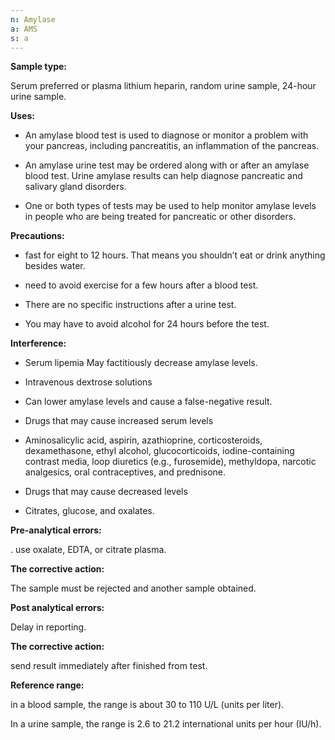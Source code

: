 ```yaml
---
n: Amylase
a: AMS
s: a
---
```



__Sample type:__

Serum preferred or plasma lithium heparin, random urine sample, 24-hour urine sample.

__Uses:__

-	An amylase blood test is used to diagnose or monitor a problem with your pancreas, including pancreatitis, an inflammation of the pancreas.

-	An amylase urine test may be ordered along with or after an amylase blood test. Urine amylase results can help diagnose pancreatic and salivary gland disorders.

-	One or both types of tests may be used to help monitor amylase levels in people who are being treated for pancreatic or other disorders.

__Precautions:__

-	fast for eight to 12 hours. That means you shouldn’t eat or drink anything besides water.

-	need to avoid exercise for a few hours after a blood test.

-	There are no specific instructions after a urine test.

-	You may have to avoid alcohol for 24 hours before the test.

__Interference:__

-	Serum lipemia May factitiously decrease amylase levels.

-	Intravenous dextrose solutions

-	Can lower amylase levels and cause a false-negative result.

-	Drugs that may cause increased serum levels

-	Aminosalicylic acid, aspirin, azathioprine, corticosteroids, dexamethasone, ethyl alcohol, glucocorticoids, iodine-containing contrast media, loop diuretics (e.g., furosemide), methyldopa, narcotic analgesics, oral contraceptives, and prednisone.

-	Drugs that may cause decreased levels

-	Citrates, glucose, and oxalates.

   __Pre-analytical errors:__

. use oxalate, EDTA, or citrate plasma.

__The corrective action:__

The sample must be rejected and another sample obtained.

__Post analytical errors:__

Delay in reporting.

__The corrective action:__

send result immediately after finished from test.

__Reference range:__

 in a blood sample, the range is about 30 to 110 U/L (units per liter).

 In a urine sample, the range is 2.6 to 21.2 international units per hour (IU/h).